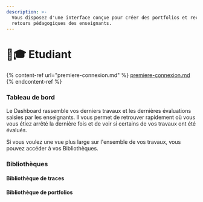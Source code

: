 ```yaml
---
description: >-
  Vous disposez d'une interface conçue pour créer des portfolios et recevoir des
  retours pédagogiques des enseignants.
---
```


# 🧑🎓 Etudiant

{% content-ref url="premiere-connexion.md" %}
[premiere-connexion.md](premiere-connexion.md)
{% endcontent-ref %}

### Tableau de bord

Le Dashboard rassemble vos derniers travaux et les dernières évaluations saisies par les enseignants. Il vous permet de retrouver rapidement où vous vous étiez arrêté la dernière fois et de voir si certains de vos travaux ont été évalués.

Si vous voulez une vue plus large sur l'ensemble de vos travaux, vous pouvez accéder à vos Bibliothèques.

### Bibliothèques

#### Bibliothèque de traces

#### Bibliothèque de portfolios
